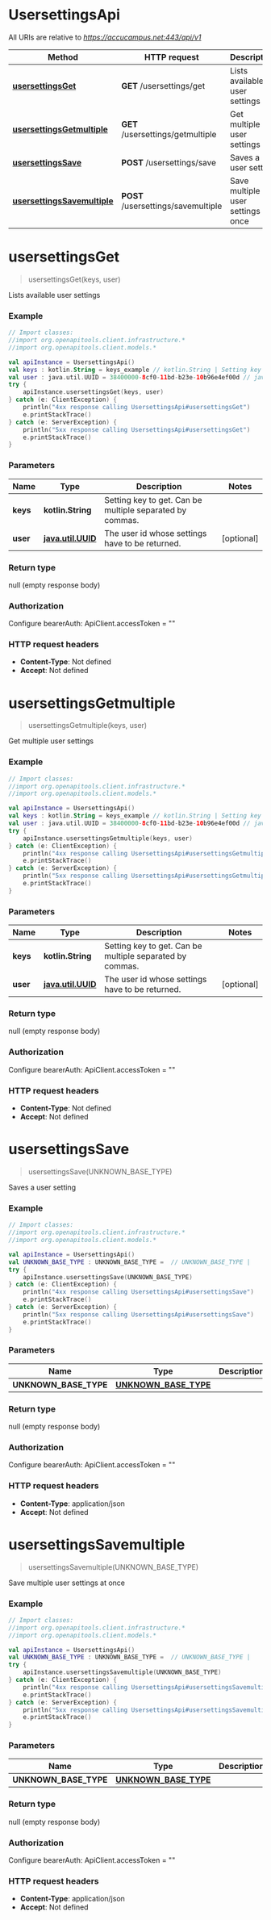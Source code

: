 # UsersettingsApi

All URIs are relative to *https://accucampus.net:443/api/v1*

Method | HTTP request | Description
------------- | ------------- | -------------
[**usersettingsGet**](UsersettingsApi.md#usersettingsGet) | **GET** /usersettings/get | Lists available user settings
[**usersettingsGetmultiple**](UsersettingsApi.md#usersettingsGetmultiple) | **GET** /usersettings/getmultiple | Get multiple user settings
[**usersettingsSave**](UsersettingsApi.md#usersettingsSave) | **POST** /usersettings/save | Saves a user setting
[**usersettingsSavemultiple**](UsersettingsApi.md#usersettingsSavemultiple) | **POST** /usersettings/savemultiple | Save multiple user settings at once


<a name="usersettingsGet"></a>
# **usersettingsGet**
> usersettingsGet(keys, user)

Lists available user settings

### Example
```kotlin
// Import classes:
//import org.openapitools.client.infrastructure.*
//import org.openapitools.client.models.*

val apiInstance = UsersettingsApi()
val keys : kotlin.String = keys_example // kotlin.String | Setting key to get. Can be multiple separated by commas.
val user : java.util.UUID = 38400000-8cf0-11bd-b23e-10b96e4ef00d // java.util.UUID | The user id whose settings have to be returned.
try {
    apiInstance.usersettingsGet(keys, user)
} catch (e: ClientException) {
    println("4xx response calling UsersettingsApi#usersettingsGet")
    e.printStackTrace()
} catch (e: ServerException) {
    println("5xx response calling UsersettingsApi#usersettingsGet")
    e.printStackTrace()
}
```

### Parameters

Name | Type | Description  | Notes
------------- | ------------- | ------------- | -------------
 **keys** | **kotlin.String**| Setting key to get. Can be multiple separated by commas. |
 **user** | [**java.util.UUID**](.md)| The user id whose settings have to be returned. | [optional]

### Return type

null (empty response body)

### Authorization


Configure bearerAuth:
    ApiClient.accessToken = ""

### HTTP request headers

 - **Content-Type**: Not defined
 - **Accept**: Not defined

<a name="usersettingsGetmultiple"></a>
# **usersettingsGetmultiple**
> usersettingsGetmultiple(keys, user)

Get multiple user settings

### Example
```kotlin
// Import classes:
//import org.openapitools.client.infrastructure.*
//import org.openapitools.client.models.*

val apiInstance = UsersettingsApi()
val keys : kotlin.String = keys_example // kotlin.String | Setting key to get. Can be multiple separated by commas.
val user : java.util.UUID = 38400000-8cf0-11bd-b23e-10b96e4ef00d // java.util.UUID | The user id whose settings have to be returned.
try {
    apiInstance.usersettingsGetmultiple(keys, user)
} catch (e: ClientException) {
    println("4xx response calling UsersettingsApi#usersettingsGetmultiple")
    e.printStackTrace()
} catch (e: ServerException) {
    println("5xx response calling UsersettingsApi#usersettingsGetmultiple")
    e.printStackTrace()
}
```

### Parameters

Name | Type | Description  | Notes
------------- | ------------- | ------------- | -------------
 **keys** | **kotlin.String**| Setting key to get. Can be multiple separated by commas. |
 **user** | [**java.util.UUID**](.md)| The user id whose settings have to be returned. | [optional]

### Return type

null (empty response body)

### Authorization


Configure bearerAuth:
    ApiClient.accessToken = ""

### HTTP request headers

 - **Content-Type**: Not defined
 - **Accept**: Not defined

<a name="usersettingsSave"></a>
# **usersettingsSave**
> usersettingsSave(UNKNOWN_BASE_TYPE)

Saves a user setting

### Example
```kotlin
// Import classes:
//import org.openapitools.client.infrastructure.*
//import org.openapitools.client.models.*

val apiInstance = UsersettingsApi()
val UNKNOWN_BASE_TYPE : UNKNOWN_BASE_TYPE =  // UNKNOWN_BASE_TYPE | 
try {
    apiInstance.usersettingsSave(UNKNOWN_BASE_TYPE)
} catch (e: ClientException) {
    println("4xx response calling UsersettingsApi#usersettingsSave")
    e.printStackTrace()
} catch (e: ServerException) {
    println("5xx response calling UsersettingsApi#usersettingsSave")
    e.printStackTrace()
}
```

### Parameters

Name | Type | Description  | Notes
------------- | ------------- | ------------- | -------------
 **UNKNOWN_BASE_TYPE** | [**UNKNOWN_BASE_TYPE**](UNKNOWN_BASE_TYPE.md)|  | [optional]

### Return type

null (empty response body)

### Authorization


Configure bearerAuth:
    ApiClient.accessToken = ""

### HTTP request headers

 - **Content-Type**: application/json
 - **Accept**: Not defined

<a name="usersettingsSavemultiple"></a>
# **usersettingsSavemultiple**
> usersettingsSavemultiple(UNKNOWN_BASE_TYPE)

Save multiple user settings at once

### Example
```kotlin
// Import classes:
//import org.openapitools.client.infrastructure.*
//import org.openapitools.client.models.*

val apiInstance = UsersettingsApi()
val UNKNOWN_BASE_TYPE : UNKNOWN_BASE_TYPE =  // UNKNOWN_BASE_TYPE | 
try {
    apiInstance.usersettingsSavemultiple(UNKNOWN_BASE_TYPE)
} catch (e: ClientException) {
    println("4xx response calling UsersettingsApi#usersettingsSavemultiple")
    e.printStackTrace()
} catch (e: ServerException) {
    println("5xx response calling UsersettingsApi#usersettingsSavemultiple")
    e.printStackTrace()
}
```

### Parameters

Name | Type | Description  | Notes
------------- | ------------- | ------------- | -------------
 **UNKNOWN_BASE_TYPE** | [**UNKNOWN_BASE_TYPE**](UNKNOWN_BASE_TYPE.md)|  | [optional]

### Return type

null (empty response body)

### Authorization


Configure bearerAuth:
    ApiClient.accessToken = ""

### HTTP request headers

 - **Content-Type**: application/json
 - **Accept**: Not defined

